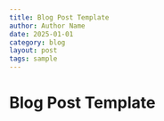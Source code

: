 ```yaml
---
title: Blog Post Template
author: Author Name 
date: 2025-01-01
category: blog
layout: post
tags: sample
---
```


# Blog Post Template